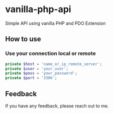 # vanilla-php-api
Simple API using vanilla PHP and PDO Extension

## How to use
### Use your connection local or remote
```php
private $host = 'name_or_ip_remote_server'; 
private $user = 'your_user';
private $pass = 'your_password';
private $port = '3306';
```

## Feedback
If you have any feedback, please reach out to me.
